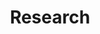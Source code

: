 ---
layout: collection
title: "Research"
collection: research
entries_layout: grid
classes: wide
---